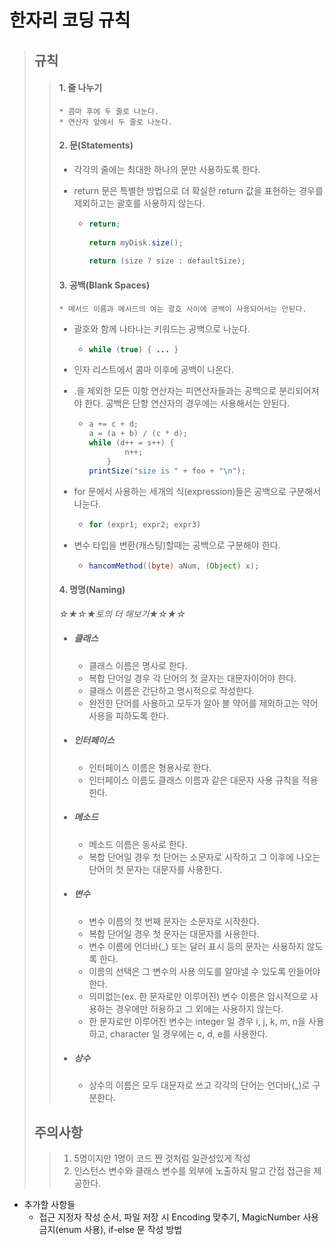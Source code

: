 # 한자리 코딩 규칙

> ## 규칙
>
> > #### 1. 줄 나누기
> >
> > 	* 콤마 후에 두 줄로 나눈다.
> > 	* 연산자 앞에서 두 줄로 나눈다.
> >
> > 
> >
> > #### 2. 문(Statements)
> >
> >  * 각각의 줄에는 최대한 하나의 문만 사용하도록 한다.
> >
> >  * return 문은 특별한 방법으로 더 확실한 return 값을 표현하는 경우를 제외하고는 괄호를 사용하지 않는다.
> >
> >     * ```java
> >       return;
> >             
> >       return myDisk.size();
> >             
> >       return (size ? size : defaultSize);
> >       ```
> >
> > 
> >
> > #### 3. 공백(Blank Spaces)
> >
> > 	* 메서드 이름과 메서드의 여는 괄호 사이에 공백이 사용되어서는 안된다.
> >
> >  * 괄호와 함께 나타나는 키워드는 공백으로 나눈다.
> >
> >     * ```java
> >       while (true) { ... }
> >       ```
> >
> >  * 인자 리스트에서 콤마 이후에 공백이 나온다.
> >
> >  * .을 제외한 모든 이항 연산자는 피연산자들과는 공백으로 분리되어져야 한다. 공백은 단항 연산자의 경우에는 사용해서는 안된다.
> >
> >     * ```java
> >       a += c + d;
> >       a = (a + b) / (c * d);
> >       while (d++ = s++) {
> >               n++;
> >           }
> >       printSize("size is " + foo + "\n");
> >       ```
> >
> >  * for 문에서 사용하는 세개의 식(expression)들은 공백으로 구분해서 나눈다.
> >
> >     * ```java
> >       for (expr1; expr2; expr3)
> >       ```
> >
> >  * 변수 타입을 변환(캐스팅)할때는 공백으로 구분해야 한다.
> >
> >     * ```java
> >       hancomMethod((byte) aNum, (Object) x);
> >       ```
> >
> > 
> >
> > #### 4. 명명(Naming)
> >
> > *☆★☆★토의 더 해보기★☆★☆*
> >
> > * ##### 클래스
> >
> >    * 클래스 이름은 명사로 한다.
> >    * 복합 단어일 경우 각 단어의 첫 글자는 대문자이어야 한다.
> >    * 클래스 이름은 간단하고 명시적으로 작성한다.
> >    * 완전한 단어를 사용하고 모두가 알아 볼 약어를 제외하고는 약어 사용을 피하도록 한다.
> >
> > * ##### 인터페이스
> >
> >    * 인터페이스 이름은 형용사로 한다.
> >    * 인터페이스 이름도 클래스 이름과 같은 대문자 사용 규칙을 적용한다.
> >
> > * ##### 메소드
> >
> >    * 메소드 이름은 동사로 한다.
> >    * 복합 단어일 경우 첫 단어는 소문자로 시작하고 그 이후에 나오는 단어의 첫 문자는 대문자를 사용한다.
> >
> > * ##### 변수
> >
> >    * 변수 이름의 첫 번째 문자는 소문자로 시작한다.
> >    * 복합 단어일 경우 첫 문자는 대문자를 사용한다.
> >    * 변수 이름에 언더바(_) 또는 달러 표시 등의 문자는 사용하지 않도록 한다.
> >    * 이름의 선택은 그 변수의 사용 의도를 알아낼 수 있도록 만들어야 한다.
> >    * 의미없는(ex. 한 문자로만 이루어진) 변수 이름은 암시적으로 사용하는 경우에만 허용하고 그 외에는 사용하지 않는다.
> >    * 한 문자로만 이루어진 변수는 integer 일 경우 i, j, k, m, n을 사용하고, character 일 경우에는 c, d, e를 사용한다.
> >
> > * ##### 상수
> >
> >   * 상수의 이름은 모두 대문자로 쓰고 각각의 단어는 언더바(_)로 구분한다.
> >
> > 
>
> ## 주의사항
>
> > 1. 5명이지만 1명이 코드 짠 것처럼 일관성있게 작성
> > 2. 인스턴스 변수와 클래스 변수를 외부에 노출하지 말고 간접 접근을 제공한다.



* 추가할 사항들
  * 접근 지정자 작성 순서, 파일 저장 시 Encoding 맞추기, MagicNumber 사용 금지(enum 사용), if-else 문 작성 방법